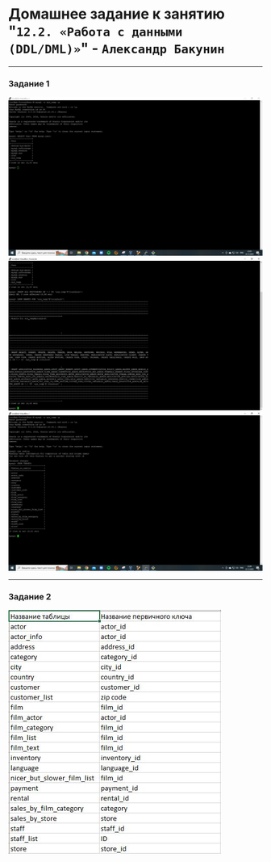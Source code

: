 # Домашнее задание к занятию "`12.2. «Работа с данными (DDL/DML)»`" - `Александр Бакунин`

---

### Задание 1


![alt text](https://github.com/AleksandrBakunin/DDL-DML/blob/main/img/DDL-DML-1.3.JPG) 
![alt text](https://github.com/AleksandrBakunin/DDL-DML/blob/main/img/DDL-DML-1.5.JPG)
![alt text](https://github.com/AleksandrBakunin/DDL-DML/blob/main/img/DDL-DML-1.8.JPG)

---

### Задание 2


![alt text](https://github.com/AleksandrBakunin/DDL-DML/blob/main/img/DDL-DML-2.JPG)


